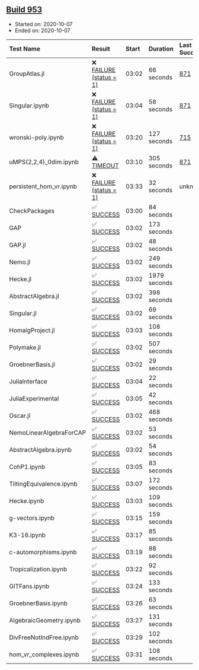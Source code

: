 ## [Build 953](https://oscarci.mathematik.uni-kl.de/job/oscar-stable/953/)

* Started on: 2020-10-07
* Ended on: 2020-10-07

| Test Name    | Result | Start | Duration | Last Success | First Failure |
|:-------------|:-------|:------|:---------|:-------------|:--------------|
| GroupAtlas.jl | ❌ [FAILURE (status = 1)](https://oscarci.mathematik.uni-kl.de/job/oscar-stable/953/artifact/logs/build-953/GroupAtlas.jl.log) | 03:02 | 66 seconds | [871](https://oscarci.mathematik.uni-kl.de/job/oscar-stable/871/) | [872](https://oscarci.mathematik.uni-kl.de/job/oscar-stable/872/) |
| Singular.ipynb | ❌ [FAILURE (status = 1)](https://oscarci.mathematik.uni-kl.de/job/oscar-stable/953/artifact/logs/build-953/Singular.ipynb.log) | 03:04 | 58 seconds | [871](https://oscarci.mathematik.uni-kl.de/job/oscar-stable/871/) | [872](https://oscarci.mathematik.uni-kl.de/job/oscar-stable/872/) |
| wronski-poly.ipynb | ❌ [FAILURE (status = 1)](https://oscarci.mathematik.uni-kl.de/job/oscar-stable/953/artifact/logs/build-953/wronski-poly.ipynb.log) | 03:20 | 127 seconds | [715](https://oscarci.mathematik.uni-kl.de/job/oscar-stable/715/) | [716](https://oscarci.mathematik.uni-kl.de/job/oscar-stable/716/) |
| uMPS(2,2,4)_0dim.ipynb | ⚠ [TIMEOUT](https://oscarci.mathematik.uni-kl.de/job/oscar-stable/953/artifact/logs/build-953/uMPS-2-2-4-_0dim.ipynb.log) | 03:10 | 305 seconds | [871](https://oscarci.mathematik.uni-kl.de/job/oscar-stable/871/) | [872](https://oscarci.mathematik.uni-kl.de/job/oscar-stable/872/) |
| persistent_hom_vr.ipynb | ❌ [FAILURE (status = 1)](https://oscarci.mathematik.uni-kl.de/job/oscar-stable/953/artifact/logs/build-953/persistent_hom_vr.ipynb.log) | 03:33 | 32 seconds | unknown | unknown |
| CheckPackages | ✅ [SUCCESS](https://oscarci.mathematik.uni-kl.de/job/oscar-stable/953/artifact/logs/build-953/CheckPackages.log) | 03:00 | 84 seconds |  |  |
| GAP | ✅ [SUCCESS](https://oscarci.mathematik.uni-kl.de/job/oscar-stable/953/artifact/logs/build-953/GAP.log) | 03:02 | 173 seconds |  |  |
| GAP.jl | ✅ [SUCCESS](https://oscarci.mathematik.uni-kl.de/job/oscar-stable/953/artifact/logs/build-953/GAP.jl.log) | 03:02 | 48 seconds |  |  |
| Nemo.jl | ✅ [SUCCESS](https://oscarci.mathematik.uni-kl.de/job/oscar-stable/953/artifact/logs/build-953/Nemo.jl.log) | 03:02 | 249 seconds |  |  |
| Hecke.jl | ✅ [SUCCESS](https://oscarci.mathematik.uni-kl.de/job/oscar-stable/953/artifact/logs/build-953/Hecke.jl.log) | 03:02 | 1979 seconds |  |  |
| AbstractAlgebra.jl | ✅ [SUCCESS](https://oscarci.mathematik.uni-kl.de/job/oscar-stable/953/artifact/logs/build-953/AbstractAlgebra.jl.log) | 03:02 | 398 seconds |  |  |
| Singular.jl | ✅ [SUCCESS](https://oscarci.mathematik.uni-kl.de/job/oscar-stable/953/artifact/logs/build-953/Singular.jl.log) | 03:02 | 69 seconds |  |  |
| HomalgProject.jl | ✅ [SUCCESS](https://oscarci.mathematik.uni-kl.de/job/oscar-stable/953/artifact/logs/build-953/HomalgProject.jl.log) | 03:03 | 108 seconds |  |  |
| Polymake.jl | ✅ [SUCCESS](https://oscarci.mathematik.uni-kl.de/job/oscar-stable/953/artifact/logs/build-953/Polymake.jl.log) | 03:02 | 507 seconds |  |  |
| GroebnerBasis.jl | ✅ [SUCCESS](https://oscarci.mathematik.uni-kl.de/job/oscar-stable/953/artifact/logs/build-953/GroebnerBasis.jl.log) | 03:02 | 29 seconds |  |  |
| JuliaInterface | ✅ [SUCCESS](https://oscarci.mathematik.uni-kl.de/job/oscar-stable/953/artifact/logs/build-953/JuliaInterface.log) | 03:04 | 22 seconds |  |  |
| JuliaExperimental | ✅ [SUCCESS](https://oscarci.mathematik.uni-kl.de/job/oscar-stable/953/artifact/logs/build-953/JuliaExperimental.log) | 03:05 | 42 seconds |  |  |
| Oscar.jl | ✅ [SUCCESS](https://oscarci.mathematik.uni-kl.de/job/oscar-stable/953/artifact/logs/build-953/Oscar.jl.log) | 03:02 | 468 seconds |  |  |
| NemoLinearAlgebraForCAP | ✅ [SUCCESS](https://oscarci.mathematik.uni-kl.de/job/oscar-stable/953/artifact/logs/build-953/NemoLinearAlgebraForCAP.log) | 03:02 | 53 seconds |  |  |
| AbstractAlgebra.ipynb | ✅ [SUCCESS](https://oscarci.mathematik.uni-kl.de/job/oscar-stable/953/artifact/logs/build-953/AbstractAlgebra.ipynb.log) | 03:02 | 54 seconds |  |  |
| CohP1.ipynb | ✅ [SUCCESS](https://oscarci.mathematik.uni-kl.de/job/oscar-stable/953/artifact/logs/build-953/CohP1.ipynb.log) | 03:05 | 83 seconds |  |  |
| TiltingEquivalence.ipynb | ✅ [SUCCESS](https://oscarci.mathematik.uni-kl.de/job/oscar-stable/953/artifact/logs/build-953/TiltingEquivalence.ipynb.log) | 03:07 | 172 seconds |  |  |
| Hecke.ipynb | ✅ [SUCCESS](https://oscarci.mathematik.uni-kl.de/job/oscar-stable/953/artifact/logs/build-953/Hecke.ipynb.log) | 03:03 | 109 seconds |  |  |
| g-vectors.ipynb | ✅ [SUCCESS](https://oscarci.mathematik.uni-kl.de/job/oscar-stable/953/artifact/logs/build-953/g-vectors.ipynb.log) | 03:15 | 159 seconds |  |  |
| K3-16.ipynb | ✅ [SUCCESS](https://oscarci.mathematik.uni-kl.de/job/oscar-stable/953/artifact/logs/build-953/K3-16.ipynb.log) | 03:17 | 85 seconds |  |  |
| c-automorphisms.ipynb | ✅ [SUCCESS](https://oscarci.mathematik.uni-kl.de/job/oscar-stable/953/artifact/logs/build-953/c-automorphisms.ipynb.log) | 03:19 | 88 seconds |  |  |
| Tropicalization.ipynb | ✅ [SUCCESS](https://oscarci.mathematik.uni-kl.de/job/oscar-stable/953/artifact/logs/build-953/Tropicalization.ipynb.log) | 03:22 | 92 seconds |  |  |
| GITFans.ipynb | ✅ [SUCCESS](https://oscarci.mathematik.uni-kl.de/job/oscar-stable/953/artifact/logs/build-953/GITFans.ipynb.log) | 03:24 | 133 seconds |  |  |
| GroebnerBasis.ipynb | ✅ [SUCCESS](https://oscarci.mathematik.uni-kl.de/job/oscar-stable/953/artifact/logs/build-953/GroebnerBasis.ipynb.log) | 03:26 | 63 seconds |  |  |
| AlgebraicGeometry.ipynb | ✅ [SUCCESS](https://oscarci.mathematik.uni-kl.de/job/oscar-stable/953/artifact/logs/build-953/AlgebraicGeometry.ipynb.log) | 03:27 | 131 seconds |  |  |
| DivFreeNotIndFree.ipynb | ✅ [SUCCESS](https://oscarci.mathematik.uni-kl.de/job/oscar-stable/953/artifact/logs/build-953/DivFreeNotIndFree.ipynb.log) | 03:29 | 102 seconds |  |  |
| hom_vr_complexes.ipynb | ✅ [SUCCESS](https://oscarci.mathematik.uni-kl.de/job/oscar-stable/953/artifact/logs/build-953/hom_vr_complexes.ipynb.log) | 03:31 | 108 seconds |  |  |
